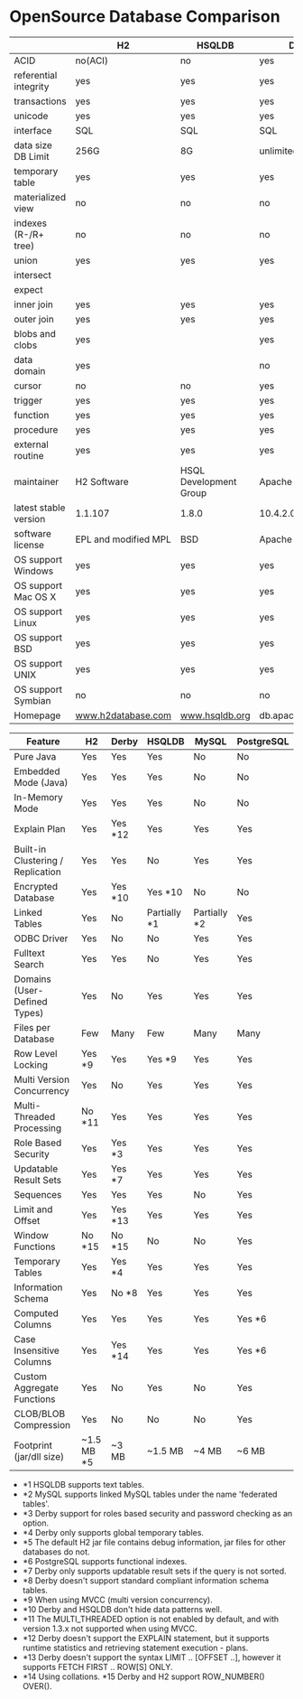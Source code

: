 # OpenSource Database Comparison

&nbsp;                  | H2         | HSQLDB     | DERBY      | PostgreSQL | MySQL
----------------------- | ---------- | ---------- | ---------- | ---------- | ----------
ACID                    | no(ACI)    | no         | yes        | yes        | yes
referential integrity   | yes        | yes        | yes        | yes        | yes
transactions            | yes        | yes        | yes        | yes        | yes
unicode                 | yes        | yes        | yes        | yes        | partial
interface               | SQL        | SQL        | SQL        | SQL        | SQL
data size DB Limit      | 256G       | 8G         | unlimited  | unlimited  | unlimited
temporary table         | yes        | yes        | yes        | yes        | yes
materialized view       | no         | no         | no         | no         | no
indexes (R-/R+ tree)    | no         | no         | no         | yes        | MyISAM tables only
union                   | yes        | yes        | yes        | yes        | yes
intersect               |            |            |            | yes        | no
expect                  |            |            |            | yes        | no
inner join              | yes        | yes        | yes        | yes        | yes
outer join              | yes        | yes        | yes        | yes        | yes
blobs and clobs         | yes        |            | yes        | yes        | yes
data domain             | yes        |            | no         | yes        | no
cursor                  | no         | no         | yes        | yes        | yes
trigger                 | yes        | yes        | yes        | yes        | yes
function                | yes        | yes        | yes        | yes        | yes
procedure               | yes        | yes        | yes        | yes        | yes
external routine        | yes        | yes        | yes        | yes        | yes
maintainer              | H2 Software | HSQL Development Group | Apache | PostgreSQL Global Development Group | Sun Microsystems
latest stable version   | 1.1.107    | 1.8.0      | 10.4.2.0   | 8.3.6       | 5.1.32
software license        | EPL and modified MPL | BSD | Apache License | BSD | GPL or proprietary
OS support Windows      | yes        | yes        | yes        | yes        | yes
OS support Mac OS X     | yes        | yes        | yes        | yes        | yes
OS support Linux        | yes        | yes        | yes        | yes        | yes
OS support BSD          | yes        | yes        | yes        | yes        | yes
OS support UNIX         | yes        | yes        | yes        | yes        | yes
OS support Symbian      | no         | no         | no         | yes        | yes
Homepage                | www.h2database.com | www.hsqldb.org | db.apache.org/derby | www.postgresql.org | www.mysql.com

Feature                           | H2         | Derby      | HSQLDB     | MySQL      | PostgreSQL
--------------------------------- | ---------- | ---------- | ---------- | ---------- | ----------
Pure Java                         | Yes        | Yes        | Yes        | No         | No
Embedded Mode (Java)              | Yes        | Yes        | Yes        | No         | No
In-Memory Mode                    | Yes        | Yes        | Yes        | No         | No
Explain Plan                      | Yes        | Yes *12    | Yes        | Yes        | Yes
Built-in Clustering / Replication | Yes        | Yes        | No         | Yes        | Yes
Encrypted Database                | Yes        | Yes *10    | Yes *10    | No         | No
Linked Tables                     | Yes        | No         | Partially *1 | Partially *2 | Yes
ODBC Driver                       | Yes        | No         | No         | Yes        | Yes
Fulltext Search                   | Yes        | Yes        | No         | Yes        | Yes
Domains (User-Defined Types)      | Yes        | No         | Yes        | Yes        | Yes
Files per Database                | Few        | Many       | Few        | Many       | Many
Row Level Locking                 | Yes *9     | Yes        | Yes *9     | Yes        | Yes
Multi Version Concurrency         | Yes        | No         | Yes        | Yes        | Yes
Multi-Threaded Processing         | No *11     | Yes        | Yes        | Yes        | Yes
Role Based Security               | Yes        | Yes *3     | Yes        | Yes        | Yes
Updatable Result Sets             | Yes        | Yes *7     | Yes        | Yes        | Yes
Sequences                         | Yes        | Yes        | Yes        | No         | Yes
Limit and Offset                  | Yes        | Yes *13    | Yes        | Yes        | Yes
Window Functions                  | No *15     | No *15     | No         | No         | Yes
Temporary Tables                  | Yes        | Yes *4     | Yes        | Yes        | Yes
Information Schema                | Yes        | No *8      | Yes        | Yes        | Yes
Computed Columns                  | Yes        | Yes        | Yes        | Yes        | Yes *6
Case Insensitive Columns          | Yes        | Yes *14    | Yes        | Yes        | Yes *6
Custom Aggregate Functions        | Yes        | No         | Yes        | No         | Yes
CLOB/BLOB Compression             | Yes        | No         | No         | No         | Yes
Footprint (jar/dll size)          | ~1.5 MB *5 | ~3 MB      | ~1.5 MB    | ~4 MB      | ~6 MB

- *1 HSQLDB supports text tables.
- *2 MySQL supports linked MySQL tables under the name 'federated tables'.
- *3 Derby support for roles based security and password checking as an option.
- *4 Derby only supports global temporary tables.
- *5 The default H2 jar file contains debug information, jar files for other databases do not.
- *6 PostgreSQL supports functional indexes.
- *7 Derby only supports updatable result sets if the query is not sorted.
- *8 Derby doesn't support standard compliant information schema tables.
- *9 When using MVCC (multi version concurrency).
- *10 Derby and HSQLDB don't hide data patterns well.
- *11 The MULTI_THREADED option is not enabled by default, and with version 1.3.x not supported when using MVCC.
- *12 Derby doesn't support the EXPLAIN statement, but it supports runtime statistics and retrieving statement execution - plans.
- *13 Derby doesn't support the syntax LIMIT .. [OFFSET ..], however it supports FETCH FIRST .. ROW[S] ONLY.
- *14 Using collations. *15 Derby and H2 support ROW_NUMBER() OVER().